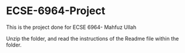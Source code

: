 # ECSE-6964-Project
This is the project done for ECSE 6964- Mahfuz Ullah

Unzip the folder, and read the instructions of the Readme file within the folder.

